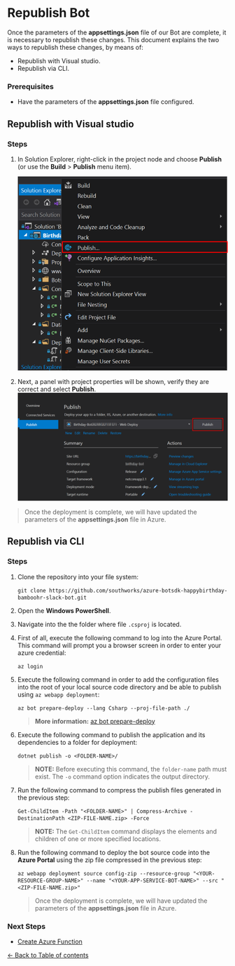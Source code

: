 # Republish Bot
Once the parameters of the **appsettings.json** file of our Bot are complete, it is necessary to republish these changes. This document explains the two ways to republish these changes, by means of:
- Republish with Visual studio.
- Republish via CLI.  

### Prerequisites
* Have the parameters of the **appsettings.json** file configured.

## Republish with Visual studio

### Steps

1. In Solution Explorer, right-click in the project node and choose **Publish** (or use the **Build** > **Publish** menu item).

    ![Republish Bot](images/republish-bot.png)

1. Next, a panel with project properties will be shown, verify they are correct and select **Publish**.
    ![Republish Bot](images/confirm-republish-bot.png)

> Once the deployment is complete, we will have updated the parameters of the **appsettings.json** file in Azure.

## Republish via CLI

### Steps

1. Clone the repository into your file system:

    ```shell
    git clone https://github.com/southworks/azure-botsdk-happybirthday-bamboohr-slack-bot.git
    ```

1. Open the **Windows PowerShell**.

1. Navigate into the the folder where file `.csproj` is located.

1. First of all, execute the following command to log into the Azure Portal. This command will prompt you a browser screen in order to enter your azure credential:

    ````shell
    az login
    ````

1. Execute the following command in order to add the configuration files into the root of your local source code directory and be able to publish using `az webapp deployment`:

    ````shell
    az bot prepare-deploy --lang Csharp --proj-file-path ./
    ````
    > **More information:** [az bot prepare-deploy](https://docs.microsoft.com/en-us/cli/azure/bot?view=azure-cli-latest#az-bot-prepare-deploy)

1. Execute the following command to publish the application and its dependencies to a folder for deployment:

    ````shell
    dotnet publish -o <FOLDER-NAME>/
    ````
    > **NOTE:** Before executing this command, the `folder-name` path must exist. The `-o` command option indicates the output directory.

1. Run the following command to compress the publish files generated in the previous step:

    ````shell
    Get-ChildItem -Path "<FOLDER-NAME>" | Compress-Archive -DestinationPath <ZIP-FILE-NAME.zip> -Force
    ````
    > **NOTE:** The `Get-ChildItem` command displays the elements and children of one or more specified locations.

1. Run the following command to deploy the bot source code into the **Azure Portal** using the zip file compressed in the previous step:

    ````shell
    az webapp deployment source config-zip --resource-group "<YOUR-RESOURCE-GROUP-NAME>" --name "<YOUR-APP-SERVICE-BOT-NAME>" --src "<ZIP-FILE-NAME.zip>"
    ````
    > Once the deployment is complete, we will have updated the parameters of the **appsettings.json** file in Azure.

### Next Steps

* [Create Azure Function](AzureFunction.md#create-azure-function)


[← Back to Table of contents](README.md#table-of-contents)